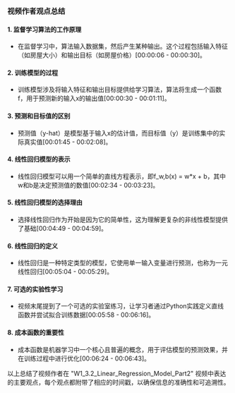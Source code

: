 ### 视频作者观点总结

#### 1. 监督学习算法的工作原理
- 在监督学习中，算法输入数据集，然后产生某种输出。这个过程包括输入特征（如房屋大小）和输出目标（如房屋价格）[00:00:06 - 00:00:30]。

#### 2. 训练模型的过程
- 训练模型涉及将输入特征和输出目标提供给学习算法，算法将生成一个函数f，用于预测新的输入x的输出值[00:00:30 - 00:01:11]。

#### 3. 预测和目标值的区别
- 预测值（y-hat）是模型基于输入x的估计值，而目标值（y）是训练集中的实际真实值[00:01:45 - 00:02:08]。

#### 4. 线性回归模型的表示
- 线性回归模型可以用一个简单的直线方程表示，即f_w,b(x) = w*x + b，其中w和b是决定预测值的数值[00:02:34 - 00:03:23]。

#### 5. 线性回归模型的选择理由
- 选择线性回归作为开始是因为它的简单性，这为理解更复杂的非线性模型提供了基础[00:04:49 - 00:04:59]。

#### 6. 线性回归的定义
- 线性回归是一种特定类型的模型，它使用单一输入变量进行预测，也称为一元线性回归[00:05:04 - 00:05:29]。

#### 7. 可选的实验性学习
- 视频末尾提到了一个可选的实验室练习，让学习者通过Python实践定义直线函数并尝试拟合训练数据[00:05:58 - 00:06:16]。

#### 8. 成本函数的重要性
- 成本函数是机器学习中一个核心且普遍的概念，用于评估模型的预测效果，并在训练过程中进行优化[00:06:24 - 00:06:43]。

以上总结了视频作者在 "W1_3.2_Linear_Regression_Model_Part2" 视频中表达的主要观点，每个观点都附带了相应的时间戳，以确保信息的准确性和可追溯性。